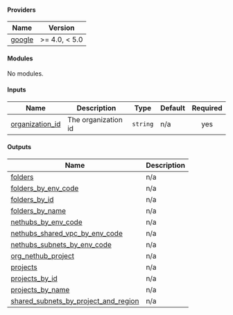 <!-- BEGIN_TF_DOCS -->
#### Providers

| Name | Version |
|------|---------|
| <a name="provider_google"></a> [google](#provider_google) | >= 4.0, < 5.0 |

#### Modules

No modules.

#### Inputs

| Name | Description | Type | Default | Required |
|------|-------------|------|---------|:--------:|
| <a name="input_organization_id"></a> [organization_id](#input_organization_id) | The organization id | `string` | n/a | yes |

#### Outputs

| Name | Description |
|------|-------------|
| <a name="output_folders"></a> [folders](#output_folders) | n/a |
| <a name="output_folders_by_env_code"></a> [folders_by_env_code](#output_folders_by_env_code) | n/a |
| <a name="output_folders_by_id"></a> [folders_by_id](#output_folders_by_id) | n/a |
| <a name="output_folders_by_name"></a> [folders_by_name](#output_folders_by_name) | n/a |
| <a name="output_nethubs_by_env_code"></a> [nethubs_by_env_code](#output_nethubs_by_env_code) | n/a |
| <a name="output_nethubs_shared_vpc_by_env_code"></a> [nethubs_shared_vpc_by_env_code](#output_nethubs_shared_vpc_by_env_code) | n/a |
| <a name="output_nethubs_subnets_by_env_code"></a> [nethubs_subnets_by_env_code](#output_nethubs_subnets_by_env_code) | n/a |
| <a name="output_org_nethub_project"></a> [org_nethub_project](#output_org_nethub_project) | n/a |
| <a name="output_projects"></a> [projects](#output_projects) | n/a |
| <a name="output_projects_by_id"></a> [projects_by_id](#output_projects_by_id) | n/a |
| <a name="output_projects_by_name"></a> [projects_by_name](#output_projects_by_name) | n/a |
| <a name="output_shared_subnets_by_project_and_region"></a> [shared_subnets_by_project_and_region](#output_shared_subnets_by_project_and_region) | n/a |
<!-- END_TF_DOCS -->